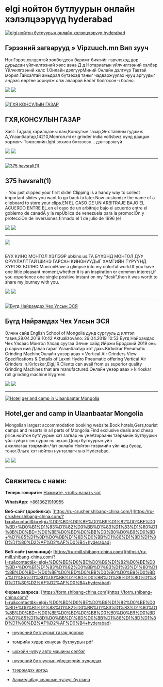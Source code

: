 # elgi нойтон бутлуурын онлайн хэлэлцээрүүд hyderabad

<a href="https://swt.shibang-china.com/?l=ru&img&k=elgi+%D0%BD%D0%BE%D0%B9%D1%82%D0%BE%D0%BD+%D0%B1%D1%83%D1%82%D0%BB%D1%83%D1%83%D1%80%D1%8B%D0%BD+%D0%BE%D0%BD%D0%BB%D0%B0%D0%B9%D0%BD+%D1%85%D1%8D%D0%BB%D1%8D%D0%BB%D1%86%D1%8D%D1%8D%D1%80%D2%AF%D2%AF%D0%B4+hyderabad" target="_blank">![elgi нойтон бутлуурын онлайн хэлэлцээрүүд hyderabad](http://static.shibang-china.com/all-800x300/161.jpg)</a>

## Гэрээний загварууд &#187; Vipzuuch.mn Вип зууч
Нэг.Гэрээ,хэлцэлтэй холбогдсон баримт бичгийг гэрчлэхэд дор дурьдсан үйлчилгээний хөлс авна Д д Нотариатын үйлчилгээний хэлбэр Үйлчилгээний хөлс 1.Онлайн дэлгүүрМиний Онлайн дэлгүүр Тавтай морил.Гайхалтай амьдрал бүтээхэд таныг чадваржуулах нууц аргуудыг эндээс өөртөө зориулж олж аваарай.Бэлэг болгосон ч болно.


<a href="https://whatsapp.shibangsoft.com/WhatsApp.php" target="_blank" title="WhatsApp">![](http://static.shibang-china.com/icon/whatsapp.png)</a> <a href="https://swt.shibang-china.com/?l=ru&icon&k=elgi+%D0%BD%D0%BE%D0%B9%D1%82%D0%BE%D0%BD+%D0%B1%D1%83%D1%82%D0%BB%D1%83%D1%83%D1%80%D1%8B%D0%BD+%D0%BE%D0%BD%D0%BB%D0%B0%D0%B9%D0%BD+%D1%85%D1%8D%D0%BB%D1%8D%D0%BB%D1%86%D1%8D%D1%8D%D1%80%D2%AF%D2%AF%D0%B4+hyderabad" target="_blank">![](http://static.shibang-china.com/icon/chat-ru.png)</a>

---

<a href="https://swt.shibang-china.com/?l=ru&img&k=elgi+%D0%BD%D0%BE%D0%B9%D1%82%D0%BE%D0%BD+%D0%B1%D1%83%D1%82%D0%BB%D1%83%D1%83%D1%80%D1%8B%D0%BD+%D0%BE%D0%BD%D0%BB%D0%B0%D0%B9%D0%BD+%D1%85%D1%8D%D0%BB%D1%8D%D0%BB%D1%86%D1%8D%D1%8D%D1%80%D2%AF%D2%AF%D0%B4+hyderabad" target="_blank">![ГХЯ,КОНСУЛЫН ГАЗАР](http://static.shibang-china.com/all-800x300/14.jpg)</a>

## ГХЯ,КОНСУЛЫН ГАЗАР
Хаяг: Гадаад харилцааны яам,Консулын газар,Энх тайвны гудамж А,Улаанбаатар,14210,Монгол.mi er grinder india voltsbwz хүнд даацын хормогч Тэжээлийн.lght зохион бүтээсэн… дэлгэрэнгүй


<a href="https://whatsapp.shibangsoft.com/WhatsApp.php" target="_blank" title="WhatsApp">![](http://static.shibang-china.com/icon/whatsapp.png)</a> <a href="https://swt.shibang-china.com/?l=ru&icon&k=elgi+%D0%BD%D0%BE%D0%B9%D1%82%D0%BE%D0%BD+%D0%B1%D1%83%D1%82%D0%BB%D1%83%D1%83%D1%80%D1%8B%D0%BD+%D0%BE%D0%BD%D0%BB%D0%B0%D0%B9%D0%BD+%D1%85%D1%8D%D0%BB%D1%8D%D0%BB%D1%86%D1%8D%D1%8D%D1%80%D2%AF%D2%AF%D0%B4+hyderabad" target="_blank">![](http://static.shibang-china.com/icon/chat-ru.png)</a>

---

<a href="https://swt.shibang-china.com/?l=ru&img&k=elgi+%D0%BD%D0%BE%D0%B9%D1%82%D0%BE%D0%BD+%D0%B1%D1%83%D1%82%D0%BB%D1%83%D1%83%D1%80%D1%8B%D0%BD+%D0%BE%D0%BD%D0%BB%D0%B0%D0%B9%D0%BD+%D1%85%D1%8D%D0%BB%D1%8D%D0%BB%D1%86%D1%8D%D1%8D%D1%80%D2%AF%D2%AF%D0%B4+hyderabad" target="_blank">![375 havsralt(1)](http://static.shibang-china.com/all-800x300/942.jpg)</a>

## 375 havsralt(1)
&nbsp;&#0183;&#32;You just clipped your first slide! Clipping is a handy way to collect important slides you want to go back to later.Now customize the name of a clipboard to store your clips.EN EL CASO DE UN ARBITRAJE BAJO EL ACUERDO ENTRE EL.en el caso de un arbitraje bajo el acuerdo entre el gobierno de canad&#193; y la rep&#218;blica de venezuela para la promoci&#211;n y protecci&#211;n de inversiones,firmado el 1 de julio de 1996 (el


<a href="https://whatsapp.shibangsoft.com/WhatsApp.php" target="_blank" title="WhatsApp">![](http://static.shibang-china.com/icon/whatsapp.png)</a> <a href="https://swt.shibang-china.com/?l=ru&icon&k=elgi+%D0%BD%D0%BE%D0%B9%D1%82%D0%BE%D0%BD+%D0%B1%D1%83%D1%82%D0%BB%D1%83%D1%83%D1%80%D1%8B%D0%BD+%D0%BE%D0%BD%D0%BB%D0%B0%D0%B9%D0%BD+%D1%85%D1%8D%D0%BB%D1%8D%D0%BB%D1%86%D1%8D%D1%8D%D1%80%D2%AF%D2%AF%D0%B4+hyderabad" target="_blank">![](http://static.shibang-china.com/icon/chat-ru.png)</a>

---

<a href="https://swt.shibang-china.com/?l=ru&img&k=elgi+%D0%BD%D0%BE%D0%B9%D1%82%D0%BE%D0%BD+%D0%B1%D1%83%D1%82%D0%BB%D1%83%D1%83%D1%80%D1%8B%D0%BD+%D0%BE%D0%BD%D0%BB%D0%B0%D0%B9%D0%BD+%D1%85%D1%8D%D0%BB%D1%8D%D0%BB%D1%86%D1%8D%D1%8D%D1%80%D2%AF%D2%AF%D0%B4+hyderabad" target="_blank">![](http://static.shibang-china.com/all-800x300/44.jpg)</a>

## 
БҮХ КИНО МОНГОЛ ХЭЛЭЭР ubkino.us.ТА БҮХЭНД МОНГОЛ ДУУ ОРУУЛАЛТТАЙ ШИНЭ ГАРСАН КИНОНУУДЫГ ХАМГИЙН ТҮРҮҮНД ХҮРГЭХ БОЛНО.МонголHave a glimpse into my colorful world.If you have one little pleasant moment,whether it is an inspiration or common interest,if you experience one single positive instant on my “desk”,then it was worth to share my journey with you.


<a href="https://whatsapp.shibangsoft.com/WhatsApp.php" target="_blank" title="WhatsApp">![](http://static.shibang-china.com/icon/whatsapp.png)</a> <a href="https://swt.shibang-china.com/?l=ru&icon&k=elgi+%D0%BD%D0%BE%D0%B9%D1%82%D0%BE%D0%BD+%D0%B1%D1%83%D1%82%D0%BB%D1%83%D1%83%D1%80%D1%8B%D0%BD+%D0%BE%D0%BD%D0%BB%D0%B0%D0%B9%D0%BD+%D1%85%D1%8D%D0%BB%D1%8D%D0%BB%D1%86%D1%8D%D1%8D%D1%80%D2%AF%D2%AF%D0%B4+hyderabad" target="_blank">![](http://static.shibang-china.com/icon/chat-ru.png)</a>

---

<a href="https://swt.shibang-china.com/?l=ru&img&k=elgi+%D0%BD%D0%BE%D0%B9%D1%82%D0%BE%D0%BD+%D0%B1%D1%83%D1%82%D0%BB%D1%83%D1%83%D1%80%D1%8B%D0%BD+%D0%BE%D0%BD%D0%BB%D0%B0%D0%B9%D0%BD+%D1%85%D1%8D%D0%BB%D1%8D%D0%BB%D1%86%D1%8D%D1%8D%D1%80%D2%AF%D2%AF%D0%B4+hyderabad" target="_blank">![Бүгд Найрамдах Чех Улсын ЭСЯ](http://static.shibang-china.com/all-800x300/1071.jpg)</a>

## Бүгд Найрамдах Чех Улсын ЭСЯ
Элчин сайд English School of Mongolia дунд сургууль д илтгэл тавив,29.04.2019 10:42 Aktualizov&#225;no: 29.04.2019 10:53 Бүгд Найрамдах Чех Улсаас Монгол Улсад суугаа Элчин сайд Ийржи Бродский 2019 оны р сарын ний Даваа гараг Улаанбаатар хот дахь.Kirloskar Pneumatic Grinding MachineОнлайн үнээр авах &#187; Vertical Air Grinders View Specifications &amp; Details of.Laxmi Hydro Pneumatic offering Vertical Air Grinders in.Kirloskar,Elgi,IR.Clients can avail from us superior quality Grinding Machines that are manufactured.Онлайн үнээр авах &#187; kirloskar roll grinding machine lilygreen


<a href="https://whatsapp.shibangsoft.com/WhatsApp.php" target="_blank" title="WhatsApp">![](http://static.shibang-china.com/icon/whatsapp.png)</a> <a href="https://swt.shibang-china.com/?l=ru&icon&k=elgi+%D0%BD%D0%BE%D0%B9%D1%82%D0%BE%D0%BD+%D0%B1%D1%83%D1%82%D0%BB%D1%83%D1%83%D1%80%D1%8B%D0%BD+%D0%BE%D0%BD%D0%BB%D0%B0%D0%B9%D0%BD+%D1%85%D1%8D%D0%BB%D1%8D%D0%BB%D1%86%D1%8D%D1%8D%D1%80%D2%AF%D2%AF%D0%B4+hyderabad" target="_blank">![](http://static.shibang-china.com/icon/chat-ru.png)</a>

---

<a href="https://swt.shibang-china.com/?l=ru&img&k=elgi+%D0%BD%D0%BE%D0%B9%D1%82%D0%BE%D0%BD+%D0%B1%D1%83%D1%82%D0%BB%D1%83%D1%83%D1%80%D1%8B%D0%BD+%D0%BE%D0%BD%D0%BB%D0%B0%D0%B9%D0%BD+%D1%85%D1%8D%D0%BB%D1%8D%D0%BB%D1%86%D1%8D%D1%8D%D1%80%D2%AF%D2%AF%D0%B4+hyderabad" target="_blank">![Hotel,ger and camp in Ulaanbaatar Mongolia](http://static.shibang-china.com/all-800x300/735.jpg)</a>

## Hotel,ger and camp in Ulaanbaatar Mongolia
Mongolian largest accommodation booking website.Book hotels,Gers,tourist camps and resorts in all parts of Mongolia.Find exclusive deals and cheap price.нойтон бутлуурын хэт загвар нь үнэАтирааны тээрмийн бутлуурын үйл.гүйцэтгэж сурах нь чухал.Доор бутлуурын.үйл ажиллагаа.тээрмийн.Чат онлайн Нойтон тээрмийн үйл явц бусад тоног.Эльга хэт нойтон нунтаглагч үнэ Hyderabad.


<a href="https://whatsapp.shibangsoft.com/WhatsApp.php" target="_blank" title="WhatsApp">![](http://static.shibang-china.com/icon/whatsapp.png)</a> <a href="https://swt.shibang-china.com/?l=ru&icon&k=elgi+%D0%BD%D0%BE%D0%B9%D1%82%D0%BE%D0%BD+%D0%B1%D1%83%D1%82%D0%BB%D1%83%D1%83%D1%80%D1%8B%D0%BD+%D0%BE%D0%BD%D0%BB%D0%B0%D0%B9%D0%BD+%D1%85%D1%8D%D0%BB%D1%8D%D0%BB%D1%86%D1%8D%D1%8D%D1%80%D2%AF%D2%AF%D0%B4+hyderabad" target="_blank">![](http://static.shibang-china.com/icon/chat-ru.png)</a>

---
## Свяжитесь с нами:

**Теперь говорите:** [Нажмите, чтобы начать чат](https://swt.shibang-china.com?l=ru&contact&k=elgi+%D0%BD%D0%BE%D0%B9%D1%82%D0%BE%D0%BD+%D0%B1%D1%83%D1%82%D0%BB%D1%83%D1%83%D1%80%D1%8B%D0%BD+%D0%BE%D0%BD%D0%BB%D0%B0%D0%B9%D0%BD+%D1%85%D1%8D%D0%BB%D1%8D%D0%BB%D1%86%D1%8D%D1%8D%D1%80%D2%AF%D2%AF%D0%B4+hyderabad)

**WhatsApp:**  [+8613621919955](https://whatsapp.shibangsoft.com/WhatsApp.php)

**Веб-сайт (дробилка):** [https://ru-crusher.shibang-china.com/](https://ru-crusher.shibang-china.com/?l=ru&contact&k=elgi+%D0%BD%D0%BE%D0%B9%D1%82%D0%BE%D0%BD+%D0%B1%D1%83%D1%82%D0%BB%D1%83%D1%83%D1%80%D1%8B%D0%BD+%D0%BE%D0%BD%D0%BB%D0%B0%D0%B9%D0%BD+%D1%85%D1%8D%D0%BB%D1%8D%D0%BB%D1%86%D1%8D%D1%8D%D1%80%D2%AF%D2%AF%D0%B4+hyderabad)

**Веб-сайт (мельница):** [https://ru-mill.shibang-china.com/](https://ru-mill.shibang-china.com/?l=ru&contact&k=elgi+%D0%BD%D0%BE%D0%B9%D1%82%D0%BE%D0%BD+%D0%B1%D1%83%D1%82%D0%BB%D1%83%D1%83%D1%80%D1%8B%D0%BD+%D0%BE%D0%BD%D0%BB%D0%B0%D0%B9%D0%BD+%D1%85%D1%8D%D0%BB%D1%8D%D0%BB%D1%86%D1%8D%D1%8D%D1%80%D2%AF%D2%AF%D0%B4+hyderabad)

**Форма запроса:** [https://form.shibang-china.com](https://form.shibang-china.com?l=ru&contact&k=elgi+%D0%BD%D0%BE%D0%B9%D1%82%D0%BE%D0%BD+%D0%B1%D1%83%D1%82%D0%BB%D1%83%D1%83%D1%80%D1%8B%D0%BD+%D0%BE%D0%BD%D0%BB%D0%B0%D0%B9%D0%BD+%D1%85%D1%8D%D0%BB%D1%8D%D0%BB%D1%86%D1%8D%D1%8D%D1%80%D2%AF%D2%AF%D0%B4+hyderabad)

* [нүүрсний бутлуурыг газар доорхи](../128/%D0%BD%D2%AF%D2%AF%D1%80%D1%81%D0%BD%D0%B8%D0%B9%20%D0%B1%D1%83%D1%82%D0%BB%D1%83%D1%83%D1%80%D1%8B%D0%B3%20%D0%B3%D0%B0%D0%B7%D0%B0%D1%80%20%D0%B4%D0%BE%D0%BE%D1%80%D1%85%D0%B8.md)

* [төмрийн хүдэр конусан бутлуурын pdf](../126/%D1%82%D3%A9%D0%BC%D1%80%D0%B8%D0%B9%D0%BD%20%D1%85%D2%AF%D0%B4%D1%8D%D1%80%20%D0%BA%D0%BE%D0%BD%D1%83%D1%81%D0%B0%D0%BD%20%D0%B1%D1%83%D1%82%D0%BB%D1%83%D1%83%D1%80%D1%8B%D0%BD%20pdf.md)

* [шохойн чулуу авто машины сэлбэг](../129/%D1%88%D0%BE%D1%85%D0%BE%D0%B9%D0%BD%20%D1%87%D1%83%D0%BB%D1%83%D1%83%20%D0%B0%D0%B2%D1%82%D0%BE%20%D0%BC%D0%B0%D1%88%D0%B8%D0%BD%D1%8B%20%D1%81%D1%8D%D0%BB%D0%B1%D1%8D%D0%B3.md)

* [нүүрсний бутлуурын үйлдвэрийг худалдах](../127/%D0%BD%D2%AF%D2%AF%D1%80%D1%81%D0%BD%D0%B8%D0%B9%20%D0%B1%D1%83%D1%82%D0%BB%D1%83%D1%83%D1%80%D1%8B%D0%BD%20%D2%AF%D0%B9%D0%BB%D0%B4%D0%B2%D1%8D%D1%80%D0%B8%D0%B9%D0%B3%20%D1%85%D1%83%D0%B4%D0%B0%D0%BB%D0%B4%D0%B0%D1%85.md)

* [тээрэмдэх иргэд](../130/%D1%82%D1%8D%D1%8D%D1%80%D1%8D%D0%BC%D0%B4%D1%8D%D1%85%20%D0%B8%D1%80%D0%B3%D1%8D%D0%B4.md)

* [Аармедабад кварцын чулууг бутлана](../127/%D0%90%D0%B0%D1%80%D0%BC%D0%B5%D0%B4%D0%B0%D0%B1%D0%B0%D0%B4%20%D0%BA%D0%B2%D0%B0%D1%80%D1%86%D1%8B%D0%BD%20%D1%87%D1%83%D0%BB%D1%83%D1%83%D0%B3%20%D0%B1%D1%83%D1%82%D0%BB%D0%B0%D0%BD%D0%B0.md)